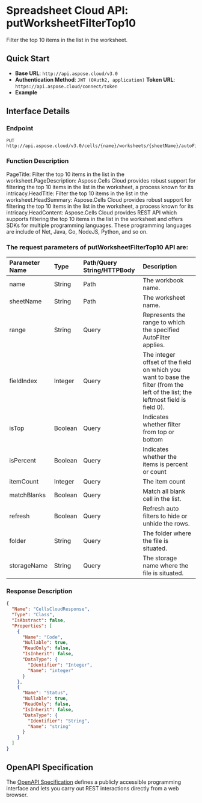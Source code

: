 # **Spreadsheet Cloud API: putWorksheetFilterTop10**

Filter the top 10 items in the list in the worksheet. 


## **Quick Start**

- **Base URL**: `http://api.aspose.cloud/v3.0`
- **Authentication Method**: `JWT (OAuth2, application)`  **Token URL**: `https://api.aspose.cloud/connect/token`
- **Example** 

## **Interface Details**

### **Endpoint** 

```
PUT http://api.aspose.cloud/v3.0/cells/{name}/worksheets/{sheetName}/autoFilter/filterTop10
```
### **Function Description**
PageTitle: Filter the top 10 items in the list in the worksheet.PageDescription: Aspose.Cells Cloud provides robust support for filtering the top 10 items in the list in the worksheet, a process known for its intricacy.HeadTitle: Filter the top 10 items in the list in the worksheet.HeadSummary: Aspose.Cells Cloud provides robust support for filtering the top 10 items in the list in the worksheet, a process known for its intricacy.HeadContent: Aspose.Cells Cloud provides REST API which supports filtering the top 10 items in the list in the worksheet and offers SDKs for multiple programming languages. These programming languages are include of Net, Java, Go, NodeJS, Python, and so on.

### The request parameters of **putWorksheetFilterTop10** API are: 

| Parameter Name | Type | Path/Query String/HTTPBody | Description | 
| :- | :- | :- |:- | 
|name|String|Path|The workbook name.|
|sheetName|String|Path|The worksheet name.|
|range|String|Query|Represents the range to which the specified AutoFilter applies.|
|fieldIndex|Integer|Query|The integer offset of the field on which you want to base the filter (from the left of the list; the leftmost field is field 0).|
|isTop|Boolean|Query|Indicates whether filter from top or bottom|
|isPercent|Boolean|Query|Indicates whether the items is percent or count|
|itemCount|Integer|Query|The item count|
|matchBlanks|Boolean|Query|Match all blank cell in the list.|
|refresh|Boolean|Query|Refresh auto filters to hide or unhide the rows.|
|folder|String|Query|The folder where the file is situated.|
|storageName|String|Query|The storage name where the file is situated.|

### **Response Description**
```json
{
  "Name": "CellsCloudResponse",
  "Type": "Class",
  "IsAbstract": false,
  "Properties": [
    {
      "Name": "Code",
      "Nullable": true,
      "ReadOnly": false,
      "IsInherit": false,
      "DataType": {
        "Identifier": "Integer",
        "Name": "integer"
      }
    },
    {
      "Name": "Status",
      "Nullable": true,
      "ReadOnly": false,
      "IsInherit": false,
      "DataType": {
        "Identifier": "String",
        "Name": "string"
      }
    }
  ]
}
```


## OpenAPI Specification

The [OpenAPI Specification](https://reference.aspose.cloud/cells/#/AutoFilterController/PutWorksheetFilterTop10) defines a publicly accessible programming interface and lets you carry out REST interactions directly from a web browser.

